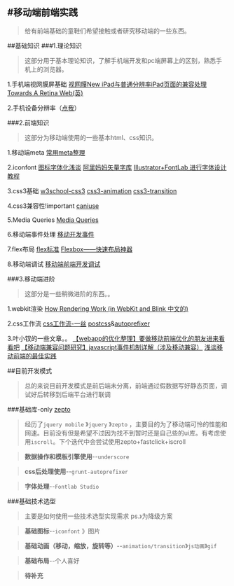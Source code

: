 #移动端前端实践
----------
>给有前端基础的童鞋们希望接触或者研究移动端的一些东西。

##基础知识
###1.理论知识
>这部分用于基本理论知识，了解手机端开发和pc端屏幕上的区别，熟悉手机上的浏览器。

1.手机端视网膜屏基础
[视网膜New iPad与普通分辨率iPad页面的兼容处理](http://www.zhangxinxu.com/wordpress/2012/10/new-pad-retina-devicepixelratio-css-page/)
[Towards A Retina Web(英)](http://www.smashingmagazine.com/2012/08/20/towards-retina-web/)

2.手机设备分辨率（[点我](http://screensiz.es/phone)）

###2.前端知识
>这部分为移动端使用的一些基本html、css知识。

1.移动端meta
[常用meta整理](http://segmentfault.com/blog/ciaocc/1190000002407912)

2.iconfont
[图标字体化浅谈](http://isux.tencent.com/icon-font.html)
[阿里妈妈矢量字库](http://www.iconfont.cn/)
[Illustrator+FontLab 进行字体设计教程](http://www.jb51.net/Illustrator/24482.html)

3.css3基础
[w3school-css3](http://www.w3school.com.cn/css3/)
[css3-animation](http://www.w3cplus.com/content/css3-animation/)
[css3-transition](http://www.w3cplus.com/content/css3-transition/)

4.css3兼容性!important
[caniuse](http://caniuse.com/)

5.Media Queries
[Media Queries](http://www.w3cplus.com/content/css3-media-queries)

6.移动端事件处理
[移动开发事件](https://github.com/jtyjty99999/mobileTech#%E7%A7%BB%E5%8A%A8%E5%BC%80%E5%8F%91%E4%BA%8B%E4%BB%B6)

7.flex布局
[flex标准](http://www.w3.org/TR/css-flexbox-1/)
[Flexbox——快速布局神器](http://www.w3cplus.com/css3/flexbox-basics.html)

8.移动端调试
[移动端前端开发调试](http://yujiangshui.com/multidevice-frontend-debug/)

###3.移动端进阶
>这部分是一些稍微进阶的东西。。

1.webkit渲染
[How Rendering Work (in WebKit and Blink 中文的)](https://www.zybuluo.com/rogeryi/note/18709)

2.css工作流
[css工作流-一丝](http://yisibl.github.io/share/css-workflow.html#/1)
[postcss](https://github.com/postcss/postcss)&[autoprefixer](https://github.com/postcss/autoprefixer)

3.叶小钗的一些文章。。
[【webapp的优化整理】要做移动前端优化的朋友进来看看吧](http://www.cnblogs.com/yexiaochai/p/3759959.html)
[【移动端兼容问题研究】javascript事件机制详解（涉及移动兼容）](http://www.cnblogs.com/yexiaochai/p/3462657.html)
[浅谈移动前端的最佳实践](http://www.cnblogs.com/yexiaochai/p/4219523.html)

##目前开发模式
>总的来说目前开发模式是前后端未分离，前端通过假数据写好静态页面，调试好后转移到后端平台进行联调

###基础库-only [zepto](http://www.html-5.cn/Manual/Zepto/)
>经历了`jquery mobile` 》`jquery` 》`zepto` ，主要目的为了移动端可怜的性能和网速。目前没有但是希望不过因为找不到暂时还是自己些的ui库。有考虑使用`iscroll`。下个迭代中会尝试使用zepto+fastclick+iscroll

>**数据操作和模板引擎使用**--`underscore`

>**css后处理使用**--`grunt-autoprefixer`

>**字体处理**--`Fontlab Studio`

###基础技术选型
>主要是如何使用一些技术选型实现需求
ps.`》`为降级方案

>**基础图标**--`iconfont` 》图片

>**基础动画（移动，缩放，旋转等）**--`animation/transition`》`js动画`》`gif`

>**基础布局**--个人喜好

>**待补充**